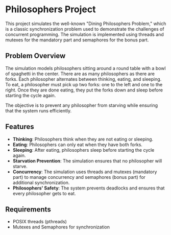 # Philosophers Project

This project simulates the well-known "Dining Philosophers Problem," which is a classic synchronization problem used to demonstrate the challenges of concurrent programming. The simulation is implemented using threads and mutexes for the mandatory part and semaphores for the bonus part.

## Problem Overview

The simulation models philosophers sitting around a round table with a bowl of spaghetti in the center. There are as many philosophers as there are forks. Each philosopher alternates between thinking, eating, and sleeping. To eat, a philosopher must pick up two forks: one to the left and one to the right. Once they are done eating, they put the forks down and sleep before starting the cycle again.

The objective is to prevent any philosopher from starving while ensuring that the system runs efficiently.

## Features

- **Thinking**: Philosophers think when they are not eating or sleeping.
- **Eating**: Philosophers can only eat when they have both forks.
- **Sleeping**: After eating, philosophers sleep before starting the cycle again.
- **Starvation Prevention**: The simulation ensures that no philosopher will starve.
- **Concurrency**: The simulation uses threads and mutexes (mandatory part) to manage concurrency and semaphores (bonus part) for additional synchronization.
- **Philosophers' Safety**: The system prevents deadlocks and ensures that every philosopher gets to eat.

## Requirements

- POSIX threads (pthreads)
- Mutexes and Semaphores for synchronization

